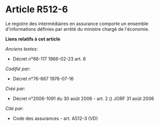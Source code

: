 # Article R512-6

Le registre des intermédiaires en assurance comporte un ensemble d'informations définies par arrêté du ministre chargé de
l'économie.

**Liens relatifs à cet article**

_Anciens textes_:

  - Décret n°66-117 1966-02-23 art. 6

_Codifié par_:

  - Décret n°76-667 1976-07-16

_Créé par_:

  - Décret n°2006-1091 du 30 août 2006 - art. 2 () JORF 31 août 2006

_Cité par_:

  - Code des assurances - art. A512-3 (VD)
